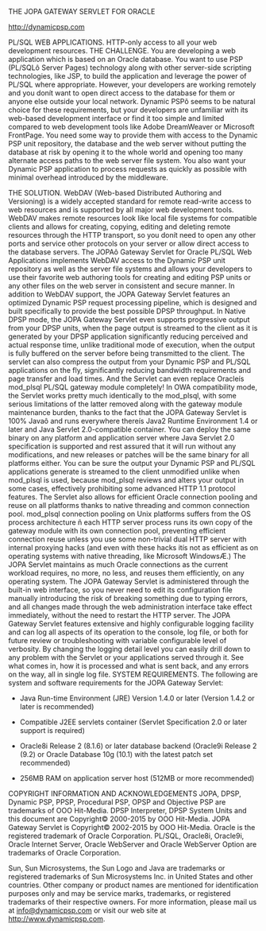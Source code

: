 THE JOPA GATEWAY SERVLET FOR ORACLE

http://dynamicpsp.com

PL/SQL WEB APPLICATIONS. HTTP-only access to all your web development resources.
THE CHALLENGE.
You are developing a web application which is based on an Oracle database. You want to use
PSP (PL/SQLô Server Pages) technology along with other server-side scripting technologies,
like JSP, to build the application and leverage the power of PL/SQL where appropriate. However,
your developers are working remotely and you donít want to open direct access to the
database for them or anyone else outside your local network. Dynamic PSPô seems to be natural
choice for these requirements, but your developers are unfamiliar with its web-based development
interface or find it too simple and limited compared to web development tools like Adobe
DreamWeaver or Microsoft FrontPage. You need some way to provide them with
access to the Dynamic PSP unit repository, the database and the web server without putting the
database at risk by opening it to the whole world and opening too many alternate access paths
to the web server file system. You also want your Dynamic PSP application to process requests
as quickly as possible with minimal overhead introduced by the middleware.

THE SOLUTION.
WebDAV (Web-based Distributed Authoring and Versioning) is a widely accepted standard for
remote read-write access to web resources and is supported by all major web development
tools. WebDAV makes remote resources look like local file systems for compatible clients and
allows for creating, copying, editing and deleting remote resources through the HTTP transport,
so you donít need to open any other ports and service other protocols on your server or allow
direct access to the database servers.
The JOPAô Gateway Servlet for Oracle PL/SQL Web Applications implements WebDAV access
to the Dynamic PSP unit repository as well as the server file systems and allows your developers
to use their favorite web authoring tools for creating and editing PSP units or any other files
on the web server in consistent and secure manner.
In addition to WebDAV support, the JOPA Gateway Servlet features an optimized Dynamic PSP
request processing pipeline, which is designed and built specifically to provide the best possible
DPSP throughput. In Native DPSP mode, the JOPA Gateway Servlet even supports progressive
output from your DPSP units, when the page output is streamed to the client as it is generated
by your DPSP application significantly reducing perceived and actual response time, unlike traditional
mode of execution, when the output is fully buffered on the server before being transmitted
to the client. The servlet can also compress the output from your Dynamic PSP and PL/SQL
applications on the fly, significantly reducing bandwidth requirements and page transfer and
load times.
And the Servlet can even replace Oracleís mod_plsql PL/SQL gateway module completely! In
OWA compatibility mode, the Servlet works pretty much identically to the mod_plsql, with some
serious limitations of the latter removed along with the gateway module maintenance burden,
thanks to the fact that the JOPA Gateway Servlet is 100% Javaô and runs everywhere thereís
Java2 Runtime Environment 1.4 or later and Java Servlet 2.0-compatible container. You can deploy
the same binary on any platform and application server where Java Servlet 2.0 specification
is supported and rest assured that it will run without any modifications, and new releases
or patches will be the same binary for all platforms either. You can be sure the output your Dynamic
PSP and PL/SQL applications generate is streamed to the client unmodified unlike when
mod_plsql is used, because mod_plsql reviews and alters your output in some cases, effectively 
prohibiting some advanced HTTP 1.1 protocol features. The Servlet also allows for efficient Oracle
connection pooling and reuse on all platforms thanks to native threading and common connection
pool. mod_plsql connection pooling on Unix platforms suffers from the OS process architecture
ñ each HTTP server process runs its own copy of the gateway module with its own
connection pool, preventing efficient connection reuse unless you use some non-trivial dual
HTTP server with internal proxying hacks (and even with these hacks itís not as efficient as on
operating systems with native threading, like Microsoft WindowsÆ.) The JOPA Servlet maintains
as much Oracle connections as the current workload requires, no more, no less, and reuses
them efficiently, on any operating system.
The JOPA Gateway Servlet is administered through the built-in web interface, so you never
need to edit its configuration file manually introducing the risk of breaking something due to
typing errors, and all changes made through the web administration interface take effect immediately,
without the need to restart the HTTP server.
The JOPA Gateway Servlet features extensive and highly configurable logging facility and can
log all aspects of its operation to the console, log file, or both for future review or troubleshooting
with variable configurable level of verbosity. By changing the logging detail level you can
easily drill down to any problem with the Servlet or your applications served through it. See
what comes in, how it is processed and what is sent back, and any errors on the way, all in single
log file.
SYSTEM REQUIREMENTS.
The following are system and software requirements for the JOPA Gateway Servlet:
- Java Run-time Environment (JRE) Version 1.4.0 or later (Version 1.4.2 or later is recommended)

- Compatible J2EE servlets container (Servlet Specification 2.0 or later support is required)
- Oracle8i Release 2 (8.1.6) or later database backend (Oracle9i Release 2 (9.2) or Oracle
Database 10g (10.1) with the latest patch set recommended)
- 256MB RAM on application server host (512MB or more recommended)

COPYRIGHT INFORMATION AND ACKNOWLEDGEMENTS
JOPA, DPSP, Dynamic PSP, PPSP, Procedural PSP, OPSP and Objective PSP are trademarks of OOO Hit-Media.
DPSP Interpreter, DPSP System Units and this document are Copyright© 2000-2015 by OOO Hit-Media.
JOPA Gateway Servlet is Copyright© 2002-2015 by OOO Hit-Media.
Oracle is the registered trademark of Oracle Corporation.
PL/SQL, Oracle8i, Oracle9i, Oracle Internet Server, Oracle WebServer and Oracle WebServer Option are trademarks of Oracle Corporation.

Sun, Sun Microsystems, the Sun Logo and Java are trademarks or registered trademarks of Sun Microsystems Inc. in United States
and other countries.
Other company or product names are mentioned for identification purposes only and may be service marks, trademarks, or registered
trademarks of their respective owners.
For more information, please mail us at info@dynamicpsp.com or visit our web site at http://www.dynamicpsp.com.

